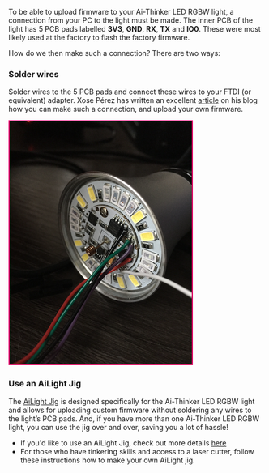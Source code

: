 To be able to upload firmware to your Ai-Thinker LED RGBW light, a connection from your PC to the light must be made. The inner PCB of the light has 5 PCB pads labelled **3V3**, **GND**, **RX**, **TX** and **IO0**. These were most likely used at the factory to flash the factory firmware.

How do we then make such a connection? There are two ways:

### Solder wires
Solder wires to the 5 PCB pads and connect these wires to your FTDI (or equivalent) adapter. Xose Pérez has written an excellent [article](http://tinkerman.cat/ailight-hackable-rgbw-light-bulb/) on his blog how you can make such a connection, and upload your own firmware.

![Ai-Thinker LED RGBW Light with wires soldered](images/ailight_wires.png)

### Use an AiLight Jig
The [AiLight Jig](https://www.sachatelgenhof.nl/blog/ailight-jig) is designed specifically for the Ai-Thinker LED RGBW light and allows for uploading custom firmware without soldering any wires to the light’s PCB pads. And, if you have more than one Ai-Thinker LED RGBW light, you can use the jig over and over, saving you a lot of hassle!

- If you'd like to use an AiLight Jig, check out more details [here](https://www.sachatelgenhof.nl/blog/ailight-jig)
- For those who have tinkering skills and access to a laser cutter, follow these instructions how to make your own AiLight jig.